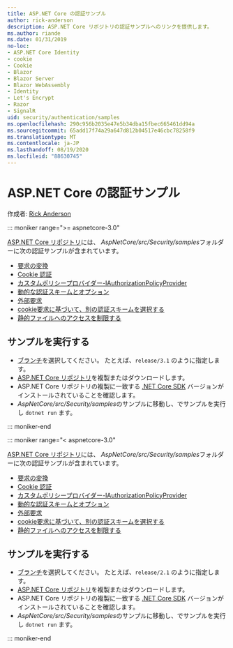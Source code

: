 ```yaml
---
title: ASP.NET Core の認証サンプル
author: rick-anderson
description: ASP.NET Core リポジトリの認証サンプルへのリンクを提供します。
ms.author: riande
ms.date: 01/31/2019
no-loc:
- ASP.NET Core Identity
- cookie
- Cookie
- Blazor
- Blazor Server
- Blazor WebAssembly
- Identity
- Let's Encrypt
- Razor
- SignalR
uid: security/authentication/samples
ms.openlocfilehash: 290c956b2035e47e5b34dba15fbec665461dd94a
ms.sourcegitcommit: 65add17f74a29a647d812b04517e46cbc78258f9
ms.translationtype: MT
ms.contentlocale: ja-JP
ms.lasthandoff: 08/19/2020
ms.locfileid: "88630745"
---
```

# <a name="authentication-samples-for-aspnet-core"></a>ASP.NET Core の認証サンプル

作成者: [Rick Anderson](https://twitter.com/RickAndMSFT)

::: moniker range=">= aspnetcore-3.0"

[ASP.NET Core リポジトリ](https://github.com/dotnet/AspNetCore)には、 *AspNetCore/src/Security/samples*フォルダーに次の認証サンプルが含まれています。

* [要求の変換](https://github.com/dotnet/AspNetCore/tree/release/3.1/src/Security/samples/ClaimsTransformation)
* [Cookie 認証](https://github.com/dotnet/AspNetCore/tree/release/3.1/src/Security/samples/Cookies)
* [カスタムポリシープロバイダー-IAuthorizationPolicyProvider](https://github.com/dotnet/AspNetCore/tree/release/3.1/src/Security/samples/CustomPolicyProvider)
* [動的な認証スキームとオプション](https://github.com/dotnet/AspNetCore/tree/release/3.1/src/Security/samples/DynamicSchemes)
* [外部要求](https://github.com/dotnet/AspNetCore/tree/release/3.1/src/Security/samples/Identity.ExternalClaims)
* [cookie要求に基づいて、別の認証スキームを選択する](https://github.com/dotnet/AspNetCore/tree/release/3.1/src/Security/samples/PathSchemeSelection)
* [静的ファイルへのアクセスを制限する](https://github.com/dotnet/AspNetCore/tree/release/3.1/src/Security/samples/StaticFilesAuth)

## <a name="run-the-samples"></a>サンプルを実行する

* [ブランチ](https://github.com/dotnet/AspNetCore)を選択してください。 たとえば、`release/3.1` のように指定します。
* [ASP.NET Core リポジトリ](https://github.com/dotnet/AspNetCore)を複製またはダウンロードします。
* ASP.NET Core リポジトリの複製に一致する [.NET Core SDK](https://dotnet.microsoft.com/download/dotnet-core) バージョンがインストールされていることを確認します。
* *AspNetCore/src/Security/samples*のサンプルに移動し、でサンプルを実行し `dotnet run` ます。

::: moniker-end

::: moniker range="< aspnetcore-3.0"

[ASP.NET Core リポジトリ](https://github.com/dotnet/AspNetCore)には、 *AspNetCore/src/Security/samples*フォルダーに次の認証サンプルが含まれています。

* [要求の変換](https://github.com/dotnet/AspNetCore/tree/release/2.1/src/Security/samples/ClaimsTransformation)
* [Cookie 認証](https://github.com/dotnet/AspNetCore/tree/release/2.1/src/Security/samples/Cookies)
* [カスタムポリシープロバイダー-IAuthorizationPolicyProvider](https://github.com/dotnet/AspNetCore/tree/2.1.3/src/Security/samples/CustomPolicyProvider)
* [動的な認証スキームとオプション](https://github.com/dotnet/AspNetCore/tree/release/2.1/src/Security/samples/DynamicSchemes)
* [外部要求](https://github.com/dotnet/AspNetCore/tree/release/2.1/src/Security/samples/Identity.ExternalClaims)
* [cookie要求に基づいて、別の認証スキームを選択する](https://github.com/dotnet/AspNetCore/tree/release/2.1/src/Security/samples/PathSchemeSelection)
* [静的ファイルへのアクセスを制限する](https://github.com/dotnet/AspNetCore/tree/2.1.3/src/Security/samples/StaticFilesAuth)

## <a name="run-the-samples"></a>サンプルを実行する

* [ブランチ](https://github.com/dotnet/AspNetCore)を選択してください。 たとえば、`release/2.1` のように指定します。
* [ASP.NET Core リポジトリ](https://github.com/dotnet/AspNetCore)を複製またはダウンロードします。
* ASP.NET Core リポジトリの複製に一致する [.NET Core SDK](https://dotnet.microsoft.com/download/dotnet-core) バージョンがインストールされていることを確認します。
* *AspNetCore/src/Security/samples*のサンプルに移動し、でサンプルを実行し `dotnet run` ます。

::: moniker-end
